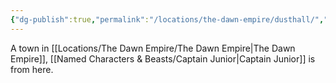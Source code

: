 ```yaml
---
{"dg-publish":true,"permalink":"/locations/the-dawn-empire/dusthall/","noteIcon":""}
---
```


A town in [[Locations/The Dawn Empire/The Dawn Empire\|The Dawn Empire]], [[Named Characters & Beasts/Captain Junior\|Captain Junior]] is from here.